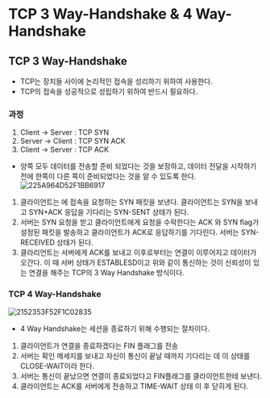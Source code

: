 # TCP 3 Way-Handshake & 4 Way-Handshake

## TCP 3 Way-Handshake
- TCP는 장치들 사이에 논리적인 접속을 성리하기 위하여 사용한다.
- TCP의 접속을 성공적으로 성립하기 위하여 반드시 필요하다.
### 과정 
1. Client -> Server : TCP SYN
2. Server -> Client : TCP SYN ACK
3. Client -> Server : TCP ACK

- 양쪽 모두 데이터를 전송할 준비 되었다는 것을 보장하고, 데이터 전달을 시작하기 전에 한쪽이 다른 쪽이 준비되었다는 것을 알 수 있도록 한다.
![225A964D52F1BB6917](https://user-images.githubusercontent.com/55469012/170932347-89a7708d-6a51-44f0-ac58-5e1d1fd169f3.png)

1. 클라이언트는 에 접속을 요청하는 SYN 패킷을 보낸다. 클라이언트는 SYN을 보내고 SYN+ACK 응답을 기다리는 SYN-SENT 상태가 된다.
2. 서버는 SYN 요청을 받고 클라이언트에게 요청을 수락한다는 ACK 와 SYN flag가 설정된 패킷을 발송하고 클라이언트가 ACK로 응답하기를 기다린다. 서버는 SYN-RECEIVED 상태가 된다.
3. 클라리언트는 서버에게 ACK를 보내고 이후로부터는 연결이 이루어지고 데이터가 오간다. 이 때 서버 상태가 ESTABLESD이고 위와 같이 통신하는 것이 신뢰성이 있는 연결을 해주는 TCP의 3 Way Handshake 방식이다.

### TCP 4 Way-Handshake
![2152353F52F1C02835](https://user-images.githubusercontent.com/55469012/170933119-bf9892f3-7644-420c-bd4b-b0d3a3de9ef0.png)

- 4 Way Handshake는 세션을 종료하기 위해 수행되는 절차이다.

1. 클라이언트가 연결을 종료하겠다는 FIN 플래그를 전송
2. 서버는 확인 메세지를 보내고 자신이 통신이 끝날 때까지 기다리는 데 이 상태를 CLOSE-WAIT이라 한다.
3. 서버는 통신이 끝났으면 연결이 종료되었다고 FIN플래그를 클라이언트한테 보낸다.
4. 클라이언트는 ACK를 서버에게 전송하고 TIME-WAIT 상태 이 후 닫히게 된다.
